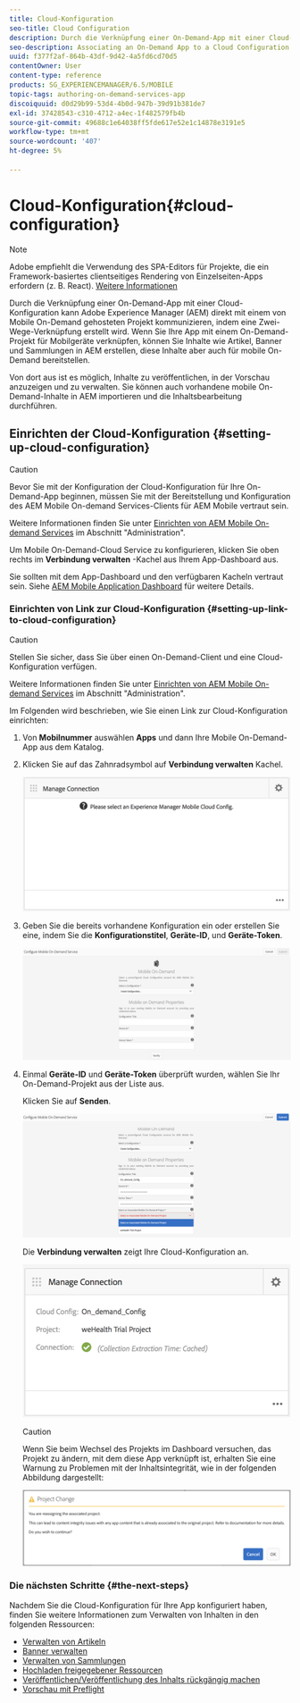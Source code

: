 ```yaml
---
title: Cloud-Konfiguration
seo-title: Cloud Configuration
description: Durch die Verknüpfung einer On-Demand-App mit einer Cloud-Konfiguration kann Adobe Experience Manager (AEM) direkt mit einem von Mobile On-Demand gehosteten Projekt kommunizieren, indem eine Zwei-Wege-Verknüpfung erstellt wird. Auf dieser Seite erfahren Sie mehr.
seo-description: Associating an On-Demand App to a Cloud Configuration allows Adobe Experience Manager (AEM) to communicate directly with a Mobile On-Demand hosted project by establishing a two way link. Follow this page to learn more.
uuid: f377f2af-864b-43df-9d42-4a5fd6cd70d5
contentOwner: User
content-type: reference
products: SG_EXPERIENCEMANAGER/6.5/MOBILE
topic-tags: authoring-on-demand-services-app
discoiquuid: d0d29b99-53d4-4b0d-947b-39d91b381de7
exl-id: 37428543-c310-4712-a4ec-1f482579fb4b
source-git-commit: 49688c1e64038ff5fde617e52e1c14878e3191e5
workflow-type: tm+mt
source-wordcount: '407'
ht-degree: 5%

---
```


# Cloud-Konfiguration{#cloud-configuration}

>[!NOTE]
>
>Adobe empfiehlt die Verwendung des SPA-Editors für Projekte, die ein Framework-basiertes clientseitiges Rendering von Einzelseiten-Apps erfordern (z. B. React). [Weitere Informationen](/help/sites-developing/spa-overview.md)

Durch die Verknüpfung einer On-Demand-App mit einer Cloud-Konfiguration kann Adobe Experience Manager (AEM) direkt mit einem von Mobile On-Demand gehosteten Projekt kommunizieren, indem eine Zwei-Wege-Verknüpfung erstellt wird. Wenn Sie Ihre App mit einem On-Demand-Projekt für Mobilgeräte verknüpfen, können Sie Inhalte wie Artikel, Banner und Sammlungen in AEM erstellen, diese Inhalte aber auch für mobile On-Demand bereitstellen.

Von dort aus ist es möglich, Inhalte zu veröffentlichen, in der Vorschau anzuzeigen und zu verwalten. Sie können auch vorhandene mobile On-Demand-Inhalte in AEM importieren und die Inhaltsbearbeitung durchführen.

## Einrichten der Cloud-Konfiguration {#setting-up-cloud-configuration}

>[!CAUTION]
>
>Bevor Sie mit der Konfiguration der Cloud-Konfiguration für Ihre On-Demand-App beginnen, müssen Sie mit der Bereitstellung und Konfiguration des AEM Mobile On-demand Services-Clients für AEM Mobile vertraut sein.
>
>Weitere Informationen finden Sie unter [Einrichten von AEM Mobile On-demand Services](/help/mobile/aem-mobile-setup.md) im Abschnitt &quot;Administration&quot;.

Um Mobile On-Demand-Cloud Service zu konfigurieren, klicken Sie oben rechts im **Verbindung verwalten** -Kachel aus Ihrem App-Dashboard aus.

Sie sollten mit dem App-Dashboard und den verfügbaren Kacheln vertraut sein. Siehe [AEM Mobile Application Dashboard](/help/mobile/mobile-apps-ondemand-application-dashboard.md) für weitere Details.

### Einrichten von Link zur Cloud-Konfiguration {#setting-up-link-to-cloud-configuration}

>[!CAUTION]
>
>Stellen Sie sicher, dass Sie über einen On-Demand-Client und eine Cloud-Konfiguration verfügen.
>
>Weitere Informationen finden Sie unter [Einrichten von AEM Mobile On-demand Services](/help/mobile/aem-mobile-setup.md) im Abschnitt &quot;Administration&quot;.

Im Folgenden wird beschrieben, wie Sie einen Link zur Cloud-Konfiguration einrichten:

1. Von **Mobilnummer** auswählen **Apps** und dann Ihre Mobile On-Demand-App aus dem Katalog.
1. Klicken Sie auf das Zahnradsymbol auf **Verbindung verwalten** Kachel.

   ![chlimage_1-65](assets/chlimage_1-65.png)

1. Geben Sie die bereits vorhandene Konfiguration ein oder erstellen Sie eine, indem Sie die **Konfigurationstitel**, **Geräte-ID**, und **Geräte-Token**.

   ![chlimage_1-66](assets/chlimage_1-66.png)

1. Einmal **Geräte-ID** und **Geräte-Token** überprüft wurden, wählen Sie Ihr On-Demand-Projekt aus der Liste aus.

   Klicken Sie auf **Senden**.

   ![chlimage_1-67](assets/chlimage_1-67.png)

   Die **Verbindung verwalten** zeigt Ihre Cloud-Konfiguration an.

   ![chlimage_1-68](assets/chlimage_1-68.png)

   >[!CAUTION]
   >
   >Wenn Sie beim Wechsel des Projekts im Dashboard versuchen, das Projekt zu ändern, mit dem diese App verknüpft ist, erhalten Sie eine Warnung zu Problemen mit der Inhaltsintegrität, wie in der folgenden Abbildung dargestellt:

   ![chlimage_1-69](assets/chlimage_1-69.png)

### Die nächsten Schritte {#the-next-steps}

Nachdem Sie die Cloud-Konfiguration für Ihre App konfiguriert haben, finden Sie weitere Informationen zum Verwalten von Inhalten in den folgenden Ressourcen:

* [Verwalten von Artikeln](/help/mobile/mobile-on-demand-managing-articles.md)
* [Banner verwalten](/help/mobile/mobile-on-demand-managing-banners.md)
* [Verwalten von Sammlungen](/help/mobile/mobile-on-demand-managing-collections.md)
* [Hochladen freigegebener Ressourcen](/help/mobile/mobile-on-demand-shared-resources.md)
* [Veröffentlichen/Veröffentlichung des Inhalts rückgängig machen](/help/mobile/mobile-on-demand-publishing-unpublishing.md)
* [Vorschau mit Preflight](/help/mobile/aem-mobile-manage-ondemand-services.md)
